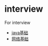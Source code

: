 # interview
For interview

- [java基础](https://github.com/idealcitier/interview/blob/master/src/java_base.md)
- [网络基础](https://github.com/idealcitier/interview/blob/master/src/network_base.md)



